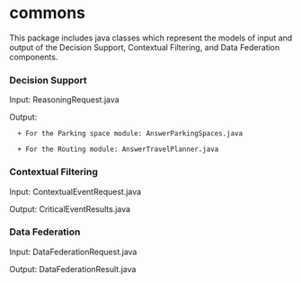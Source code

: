 # commons

This package includes java classes which represent the models of input and output of the Decision Support, Contextual Filtering, and Data Federation components.

### Decision Support
  Input: ReasoningRequest.java
  
  Output: 
      
      + For the Parking space module: AnswerParkingSpaces.java
      
      + For the Routing module: AnswerTravelPlanner.java

### Contextual Filtering
  Input: ContextualEventRequest.java
  
  Output: CriticalEventResults.java
  
### Data Federation
  Input: DataFederationRequest.java
  
  Output: DataFederationResult.java
